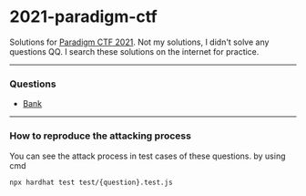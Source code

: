 # 2021-paradigm-ctf

Solutions for [Paradigm CTF 2021](https://ctf.paradigm.xyz/).  Not my solutions, I didn't solve any questions QQ. I search these solutions on the internet for practice. <br>


---

### Questions
- [Bank](./test/bank.test.js)

---
### How to reproduce the attacking process
You can see the attack process in test cases of these questions. by using cmd<br>
```
npx hardhat test test/{question}.test.js
```
